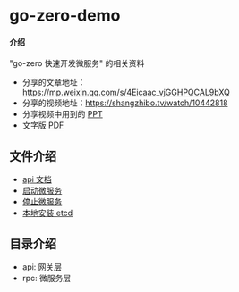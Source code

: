 # go-zero-demo

#### 介绍
"go-zero 快速开发微服务" 的相关资料
+ 分享的文章地址：https://mp.weixin.qq.com/s/4Eicaac_vjGGHPQCAL9bXQ
+ 分享的视频地址：https://shangzhibo.tv/watch/10442818
+ 分享视频中用到的 [PPT](assets/opentalk_go-zero.pptx)
+ 文字版 [PDF](assets/go-zero.pdf)

## 文件介绍
+ [api 文档](./api.md)
+ [启动微服务](./start.sh)
+ [停止微服务](./stop.sh)
+ [本地安装 etcd](./etcd.sh)

## 目录介绍
+ api: 网关层
+ rpc: 微服务层